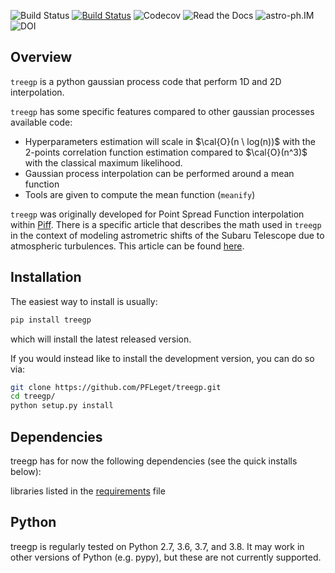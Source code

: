 ![Build Status](https://github.com/PFLeget/treegp/actions/workflows/test_treegp.yaml/badge.svg)
[![Build Status](https://github.com/PFLeget/treegp/actions/workflows/test_treegp.yaml/badge.svg)](https://github.com/PFLeget/treegp/actions)
![Codecov](https://codecov.io/gh/PFLeget/treegp/branch/master/graph/badge.svg)
![Read the Docs](https://readthedocs.org/projects/treegp/badge/?version=latest)
![astro-ph.IM](https://img.shields.io/badge/astro--ph.IM-2103.09881-red)
![DOI](https://img.shields.io/badge/DOI-10.1051%2F0004--6361%2F202140463-blue.svg)

## Overview

`treegp` is a python gaussian process code that perform 1D and 2D interpolation.

`treegp` has some specific features compared to other gaussian processes available code:

- Hyperparameters estimation will scale in $\cal{O}(n \ log(n))$ with the 2-points correlation function estimation compared to $\cal{O}(n^3)$ with the classical maximum likelihood.
- Gaussian process interpolation can be performed around a mean function
- Tools are given to compute the mean function (`meanify`)

`treegp` was originally developed for Point Spread Function interpolation within [Piff](https://github.com/rmjarvis/Piff). There is a specific article that describes the math used in `treegp` in the context of modeling astrometric shifts of the Subaru Telescope due to atmospheric turbulences. This article can be found [here](	https://doi.org/10.1051/0004-6361/202140463).

## Installation

The easiest way to install is usually:

```bash
pip install treegp
```

which will install the latest released version.

If you would instead like to install the development version, you can do so via:

```bash
git clone https://github.com/PFLeget/treegp.git
cd treegp/
python setup.py install
```

## Dependencies

treegp has for now the following dependencies (see the quick installs below):

libraries listed in the [requirements](requirements.txt) file

## Python

treegp is regularly tested on Python 2.7, 3.6, 3.7, and 3.8. It may work in other versions of Python (e.g. pypy), but these are not currently supported.
